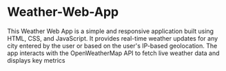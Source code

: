 # Weather-Web-App
This Weather Web App is a simple and responsive application built using HTML, CSS, and JavaScript. It provides real-time weather updates for any city entered by the user or based on the user's IP-based geolocation. The app interacts with the OpenWeatherMap API to fetch live weather data and displays key metrics 
